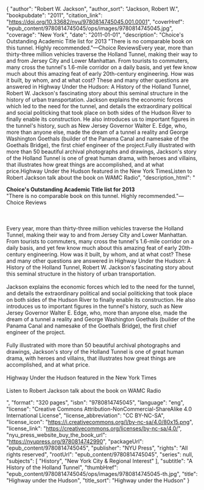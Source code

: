 {
  "author": "Robert W. Jackson",
  "author_sort": "Jackson, Robert W.",
  "bookpubdate": "2011",
  "citation_link": "https://doi.org/10.33682/nyu/9780814745045.001.0001",
  "coverHref": "epub_content/9780814745045/ops/images/9780814745045.jpg",
  "coverage": "New York",
  "date": "2011-01-01",
  "description": "Choice's Outstanding Academic Title list for 2013  \"There is no comparable book on this tunnel. Highly recommended.\"&#8212;Choice ReviewsEvery year, more than thirty-three million vehicles traverse the Holland Tunnel, making their way to and from Jersey City and Lower Manhattan. From tourists to commuters, many cross the tunnel's 1.6-mile corridor on a daily basis, and yet few know much about this amazing feat of early 20th-century engineering. How was it built, by whom, and at what cost? These and many other questions are answered in Highway Under the Hudson: A History of the Holland Tunnel, Robert W. Jackson's fascinating story about this seminal structure in the history of urban transportation. Jackson explains the economic forces which led to the need for the tunnel, and details the extraordinary political and social politicking that took place on both sides of the Hudson River to finally enable its construction. He also introduces us to important figures in the tunnel's history, such as New Jersey Governor Walter E. Edge, who, more than anyone else, made the dream of a tunnel a reality and George Washington Goethals (builder of the Panama Canal and namesake of the Goethals Bridge), the first chief engineer of the project.Fully illustrated with more than 50 beautiful archival photographs and drawings, Jackson's story of the Holland Tunnel is one of great human drama, with heroes and villains, that illustrates how great things are accomplished, and at what price.Highway Under the Hudson featured in the New York TimesListen to Robert Jackson talk about the book on WAMC Radio",
  "description_html": "<p><b>Choice's Outstanding Academic Title list for 2013</b> <br> \"There is no comparable book on this tunnel. Highly recommended.\"&#8212;Choice Reviews<br><br><br><br>Every year, more than thirty-three million vehicles traverse the Holland Tunnel, making their way to and from Jersey City and Lower Manhattan. From tourists to commuters, many cross the tunnel's 1.6-mile corridor on a daily basis, and yet few know much about this amazing feat of early 20th-century engineering. How was it built, by whom, and at what cost? These and many other questions are answered in Highway Under the Hudson: A History of the Holland Tunnel, Robert W. Jackson's fascinating story about this seminal structure in the history of urban transportation. <br><br>Jackson explains the economic forces which led to the need for the tunnel, and details the extraordinary political and social politicking that took place on both sides of the Hudson River to finally enable its construction. He also introduces us to important figures in the tunnel's history, such as New Jersey Governor Walter E. Edge, who, more than anyone else, made the dream of a tunnel a reality and George Washington Goethals (builder of the Panama Canal and namesake of the Goethals Bridge), the first chief engineer of the project.<br><br>Fully illustrated with more than 50 beautiful archival photographs and drawings, Jackson's story of the Holland Tunnel is one of great human drama, with heroes and villains, that illustrates how great things are accomplished, and at what price.<br><br>Highway Under the Hudson featured in the New York Times<br><br>Listen to Robert Jackson talk about the book on WAMC Radio</p>",
  "format": "320 pages",
  "isbn": "9780814745045",
  "language": "eng",
  "license": "Creative Commons Attribution-NonCommercial-ShareAlike 4.0 International License",
  "license_abbreviation": "CC BY-NC-SA",
  "license_icon": "https://i.creativecommons.org/l/by-nc-sa/4.0/80x15.png",
  "license_link": "https://creativecommons.org/licenses/by-nc-sa/4.0/",
  "nyu_press_website_buy_the_book_url": "https://nyupress.org/9780814742990",
  "packageUrl": "epub_content/9780814745045",
  "publisher": "NYU Press",
  "rights": "All rights reserved",
  "rootUrl": "epub_content/9780814745045",
  "series": null,
  "subjects": [
    "History",
    "New York City & Regional Interest"
  ],
  "subtitle": "A History of the Holland Tunnel",
  "thumbHref": "epub_content/9780814745045/ops/images/9780814745045-th.jpg",
  "title": "Highway under the Hudson",
  "title_sort": "Highway under the Hudson"
}
